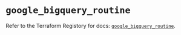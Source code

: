 # `google_bigquery_routine`

Refer to the Terraform Registory for docs: [`google_bigquery_routine`](https://registry.terraform.io/providers/hashicorp/google/4.70.0/docs/resources/bigquery_routine).
